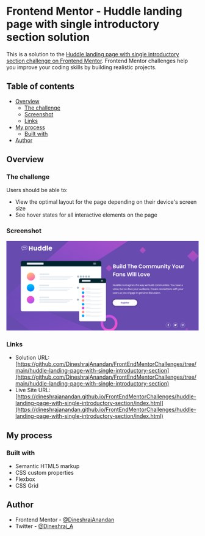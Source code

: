 # Frontend Mentor - Huddle landing page with single introductory section solution

This is a solution to the [Huddle landing page with single introductory section challenge on Frontend Mentor](https://www.frontendmentor.io/challenges/huddle-landing-page-with-a-single-introductory-section-B_2Wvxgi0). Frontend Mentor challenges help you improve your coding skills by building realistic projects. 

## Table of contents

- [Overview](#overview)
  - [The challenge](#the-challenge)
  - [Screenshot](#screenshot)
  - [Links](#links)
- [My process](#my-process)
  - [Built with](#built-with)
- [Author](#author)

## Overview

### The challenge

Users should be able to:

- View the optimal layout for the page depending on their device's screen size
- See hover states for all interactive elements on the page

### Screenshot

![](./screenshot.png)

### Links

- Solution URL: [https://github.com/DineshrajAnandan/FrontEndMentorChallenges/tree/main/huddle-landing-page-with-single-introductory-section](https://github.com/DineshrajAnandan/FrontEndMentorChallenges/tree/main/huddle-landing-page-with-single-introductory-section)
- Live Site URL: [https://dineshrajanandan.github.io/FrontEndMentorChallenges/huddle-landing-page-with-single-introductory-section/index.html](https://dineshrajanandan.github.io/FrontEndMentorChallenges/huddle-landing-page-with-single-introductory-section/index.html)

## My process

### Built with

- Semantic HTML5 markup
- CSS custom properties
- Flexbox
- CSS Grid

## Author

- Frontend Mentor - [@DineshrajAnandan](https://www.frontendmentor.io/profile/DineshrajAnandan)
- Twitter - [@Dineshraj_A](https://www.twitter.com/Dineshraj_A)
